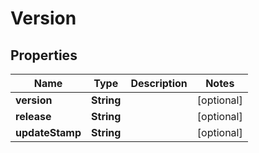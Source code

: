 

# Version


## Properties

| Name | Type | Description | Notes |
|------------ | ------------- | ------------- | -------------|
|**version** | **String** |  |  [optional] |
|**release** | **String** |  |  [optional] |
|**updateStamp** | **String** |  |  [optional] |



